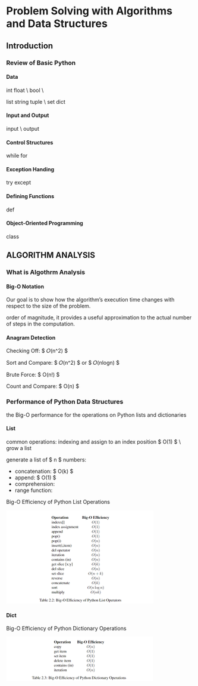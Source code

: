 # Problem Solving with Algorithms and Data Structures

## Introduction
### Review of Basic Python
#### Data
int float \ bool \ 

list string tuple \ set dict

#### Input and Output
input \ output

#### Control Structures
while for

#### Exception Handing
try except

#### Defining Functions
def 

#### Object-Oriented Programming
class

## ALGORITHM ANALYSIS
### What is Algothrm Analysis
#### Big-O Notation
Our goal is to show how the algorithm’s execution time changes
with respect to the size of the problem.

order of magnitude, it provides a useful approximation to the actual number of steps in the computation.

#### Anagram Detection
Checking Off: $ 𝑂(n^2) $

Sort and Compare: $ 𝑂(n^2) $ or $ 𝑂(nlogn) $

Brute Force: $ O(n!) $

Count and Compare: $ O(n) $

### Performance of Python Data Structures
the Big-O performance for the operations on Python lists and dictionaries
#### List
common operations: indexing and assign to an index position $ O(1) $ \ grow a list 

generate a list of $ n $ numbers: 
* concatenation: $ O(k) $
* append: $ O(1) $
* comprehension: 
* range function: 

Big-O Efficiency of Python List Operations

<img src="./figures/Big-O Efficiency of Python List Operations.png" alt="image-20211009160325627" style="zoom:50%;" />

#### Dict
Big-O Efficiency of Python Dictionary Operations

<img src="./figures/Big-O Efficiency of Python Dictionary Operations.png" alt="image-20211009170052665" style="zoom:50%;" />












